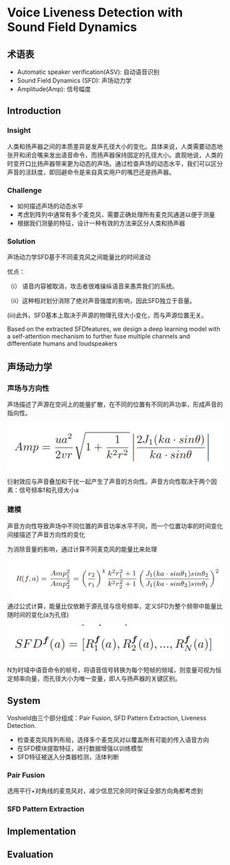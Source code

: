 # Voice Liveness Detection with Sound Field Dynamics

## 术语表

* Automatic speaker verification(ASV):  自动语音识别
* Sound Field Dynamics (SFD): 声场动力学
* Amplitude(Amp): 信号幅度

## Introduction

### Insight
人类和扬声器之间的本质差异是发声孔径大小的变化。具体来说，人类需要动态地张开和闭合嘴来发出语音命令，而扬声器保持固定的孔径大小。直观地说，人类的时变开口比扬声器带来更为动态的声场。通过检查声场的动态水平，我们可以区分声音的活跃度，即回避命令是来自真实用户的嘴巴还是扬声器。

### Challenge
* 如何描述声场的动态水平
* 考虑到阵列中通常有多个麦克风，需要正确处理所有麦克风通道以便于测量
* 根据我们测量的特征，设计一种有效的方法来区分人类和扬声器

### Solution
声场动力学SFD基于不同麦克风之间能量比的时间波动

优点：

（i） 语音内容被取消，攻击者很难操纵语音来愚弄我们的系统。

（ii）这种相对划分消除了绝对声音强度的影响，因此SFD独立于音量。

(iii)此外，SFD基本上取决于声源的物理孔径大小变化，而与声源位置无关。

Based on the extracted SFDfeatures, we design a deep learning model with a self-attention mechanism to further fuse multiple channels and differentiate humans and loudspeakers


## 声场动力学

### 声场与方向性

声场描述了声源在空间上的能量扩散，在不同的位置有不同的声功率，形成声音的指向性。

![](./image/voshield/1.PNG)

衍射效应与声音叠加和干扰一起产生了声音的方向性。声音方向性取决于两个因素：信号频率f和孔径大小a

### 建模

声音方向性导致声场中不同位置的声音功率水平不同，而一个位置功率的时间变化间接描述了声音方向性的变化

为消除音量的影响，通过计算不同麦克风的能量比来处理

![](./image/voshield/2.PNG)

通过公式计算，能量比仅依赖于源孔径与信号频率，定义SFD为整个频带中能量比随时间的变化(a为孔径)

![](./image/voshield/3.PNG)

N为时域中语音命令的帧号，将语音信号转换为每个短帧的频域，则变量可视为恒定频率向量，而孔径大小为唯一变量，即人与扬声器的关键区别。


## System

Voshield由三个部分组成：Pair Fusion, SFD Pattern Extraction, Liveness Detection.

* 检查麦克风阵列布局，选择多个麦克风对以覆盖所有可能的传入语音方向
* 在SFD模块提取特征，进行数据增强以训练模型
* SFD特征被送入分类器检测，活体判断

### Pair Fusion

选用平行+对角线的麦克风对，减少信息冗余同时保证全部方向角都考虑到

### SFD Pattern Extraction



## Implementation

## Evaluation

